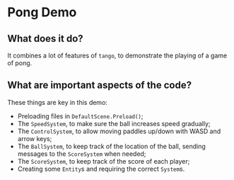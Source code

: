 # Pong Demo

## What does it do?
It combines a lot of features of `tango`, to demonstrate the playing of a game of pong. 

## What are important aspects of the code?
These things are key in this demo:

* Preloading files in `DefaultScene.Preload()`;
* The `SpeedSystem`, to make sure the ball increases speed gradually;
* The `ControlSystem`, to allow moving paddles up/down with WASD and arrow keys;
* The `BallSystem`, to keep track of the location of the ball, sending messages to the `ScoreSystem` when needed;
* The `ScoreSystem`, to keep track of the score of each player;
* Creating some `Entity`s and requiring the correct `System`s. 
